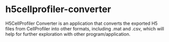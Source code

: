 # h5cellprofiler-converter
H5CellProfiler Converter is an application that converts the exported H5 files from CellProfiler into other formats, including .mat and .csv, which will help for further exploration with other program/application.
